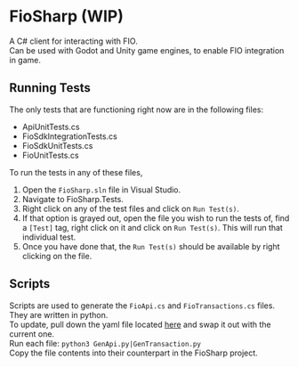 # FioSharp (WIP)

A C# client for interacting with FIO.  
Can be used with Godot and Unity game engines, to enable FIO integration in game.

## Running Tests

The only tests that are functioning right now are in the following files:
- ApiUnitTests.cs
- FioSdkIntegrationTests.cs
- FioSdkUnitTests.cs
- FioUnitTests.cs

To run the tests in any of these files, 
1. Open the `FioSharp.sln` file in Visual Studio.  
2. Navigate to FioSharp.Tests.  
3. Right click on any of the test files and click on `Run Test(s)`.  
4. If that option is grayed out, open the file you wish to run the tests of, find a `[Test]` tag, right click on it and click on `Run Test(s)`. This will run that individual test.  
5. Once you have done that, the `Run Test(s)` should be available by right clicking on the file.  

## Scripts

Scripts are used to generate the `FioApi.cs` and `FioTransactions.cs` files.  
They are written in python.  
To update, pull down the yaml file located [here]() and swap it out with the current one.  
Run each file: `python3 GenApi.py|GenTransaction.py`  
Copy the file contents into their counterpart in the FioSharp project.